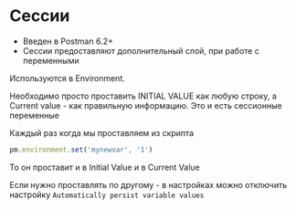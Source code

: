 # Сессии

- Введен в Postman 6.2+
- Сессии предоставляют дополнительный слой, при работе с переменными

Используются в Environment.

Необходимо просто проставить INITIAL VALUE как любую строку, а Current value - как правильную информацию.
Это и есть сессионные переменные

Каждый раз когда мы проставляем из скрипта

```js
pm.environment.set('mynewvar', '1')
```

То он проставит и в Initial Value и в Current Value

Если нужно проставлять по другому - в настройках можно отключить настройку `Automatically persist variable values`
